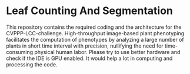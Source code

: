 # Leaf Counting And Segmentation
This repository contains the required coding and the architecture for the CVPPP-LCC-challenge. High-throughput image-based plant phenotyping facilitates the computation of phenotypes by analyzing a large number of plants in short time interval with precision, nullifying the need for time-consuming physical human labor.
Please try to use better hardware and check if the IDE is GPU enabled. It would help a lot in computing and processing the code.
